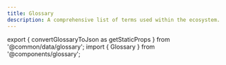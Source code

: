 ```yaml
---
title: Glossary
description: A comprehensive list of terms used within the ecosystem.
---
```


export { convertGlossaryToJson as getStaticProps } from '@common/data/glossary'; import { Glossary } from '@components/glossary';

<Glossary data={props.glossary} />
